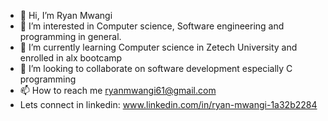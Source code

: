 - 👋 Hi, I’m Ryan Mwangi
- 👀 I’m interested in Computer science, Software engineering and programming in general.
- 🌱 I’m currently learning Computer science in Zetech University and enrolled in alx bootcamp
- 💞️ I’m looking to collaborate on software development especially C programming
- 📫 How to reach me ryanmwangi61@gmail.com
- Lets connect in linkedin: www.linkedin.com/in/ryan-mwangi-1a32b2284



<!---
RayoMwas/RayoMwas is a ✨ special ✨ repository because its `README.md` (this file) appears on your GitHub profile.
You can click the Preview link to take a look at your changes.
--->
